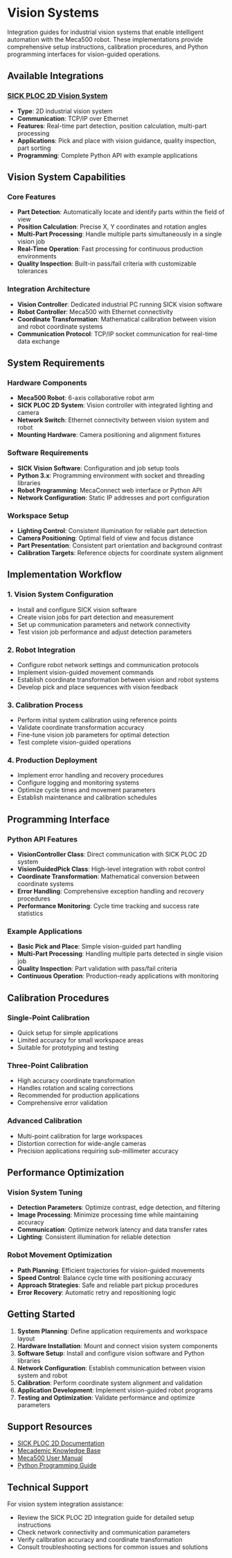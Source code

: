 # Vision Systems

Integration guides for industrial vision systems that enable intelligent automation with the Meca500 robot. These implementations provide comprehensive setup instructions, calibration procedures, and Python programming interfaces for vision-guided operations.

## Available Integrations

### [SICK PLOC 2D Vision System](sick-ploc-2d/)
- **Type**: 2D industrial vision system
- **Communication**: TCP/IP over Ethernet
- **Features**: Real-time part detection, position calculation, multi-part processing
- **Applications**: Pick and place with vision guidance, quality inspection, part sorting
- **Programming**: Complete Python API with example applications

## Vision System Capabilities

### Core Features
- **Part Detection**: Automatically locate and identify parts within the field of view
- **Position Calculation**: Precise X, Y coordinates and rotation angles
- **Multi-Part Processing**: Handle multiple parts simultaneously in a single vision job
- **Real-Time Operation**: Fast processing for continuous production environments
- **Quality Inspection**: Built-in pass/fail criteria with customizable tolerances

### Integration Architecture
- **Vision Controller**: Dedicated industrial PC running SICK vision software
- **Robot Controller**: Meca500 with Ethernet connectivity
- **Coordinate Transformation**: Mathematical calibration between vision and robot coordinate systems
- **Communication Protocol**: TCP/IP socket communication for real-time data exchange

## System Requirements

### Hardware Components
- **Meca500 Robot**: 6-axis collaborative robot arm
- **SICK PLOC 2D System**: Vision controller with integrated lighting and camera
- **Network Switch**: Ethernet connectivity between vision system and robot
- **Mounting Hardware**: Camera positioning and alignment fixtures

### Software Requirements
- **SICK Vision Software**: Configuration and job setup tools
- **Python 3.x**: Programming environment with socket and threading libraries
- **Robot Programming**: MecaConnect web interface or Python API
- **Network Configuration**: Static IP addresses and port configuration

### Workspace Setup
- **Lighting Control**: Consistent illumination for reliable part detection
- **Camera Positioning**: Optimal field of view and focus distance
- **Part Presentation**: Consistent part orientation and background contrast
- **Calibration Targets**: Reference objects for coordinate system alignment

## Implementation Workflow

### 1. Vision System Configuration
- Install and configure SICK vision software
- Create vision jobs for part detection and measurement
- Set up communication parameters and network connectivity
- Test vision job performance and adjust detection parameters

### 2. Robot Integration
- Configure robot network settings and communication protocols
- Implement vision-guided movement commands
- Establish coordinate transformation between vision and robot systems
- Develop pick and place sequences with vision feedback

### 3. Calibration Process
- Perform initial system calibration using reference points
- Validate coordinate transformation accuracy
- Fine-tune vision job parameters for optimal detection
- Test complete vision-guided operations

### 4. Production Deployment
- Implement error handling and recovery procedures
- Configure logging and monitoring systems
- Optimize cycle times and movement parameters
- Establish maintenance and calibration schedules

## Programming Interface

### Python API Features
- **VisionController Class**: Direct communication with SICK PLOC 2D system
- **VisionGuidedPick Class**: High-level integration with robot control
- **Coordinate Transformation**: Mathematical conversion between coordinate systems
- **Error Handling**: Comprehensive exception handling and recovery procedures
- **Performance Monitoring**: Cycle time tracking and success rate statistics

### Example Applications
- **Basic Pick and Place**: Simple vision-guided part handling
- **Multi-Part Processing**: Handling multiple parts detected in single vision job
- **Quality Inspection**: Part validation with pass/fail criteria
- **Continuous Operation**: Production-ready applications with monitoring

## Calibration Procedures

### Single-Point Calibration
- Quick setup for simple applications
- Limited accuracy for small workspace areas
- Suitable for prototyping and testing

### Three-Point Calibration
- High accuracy coordinate transformation
- Handles rotation and scaling corrections
- Recommended for production applications
- Comprehensive error validation

### Advanced Calibration
- Multi-point calibration for large workspaces
- Distortion correction for wide-angle cameras
- Precision applications requiring sub-millimeter accuracy

## Performance Optimization

### Vision System Tuning
- **Detection Parameters**: Optimize contrast, edge detection, and filtering
- **Image Processing**: Minimize processing time while maintaining accuracy
- **Communication**: Optimize network latency and data transfer rates
- **Lighting**: Consistent illumination for reliable detection

### Robot Movement Optimization
- **Path Planning**: Efficient trajectories for vision-guided movements
- **Speed Control**: Balance cycle time with positioning accuracy
- **Approach Strategies**: Safe and reliable part pickup procedures
- **Error Recovery**: Automatic retry and repositioning logic

## Getting Started

1. **System Planning**: Define application requirements and workspace layout
2. **Hardware Installation**: Mount and connect vision system components
3. **Software Setup**: Install and configure vision software and Python libraries
4. **Network Configuration**: Establish communication between vision system and robot
5. **Calibration**: Perform coordinate system alignment and validation
6. **Application Development**: Implement vision-guided robot programs
7. **Testing and Optimization**: Validate performance and optimize parameters

## Support Resources

- [SICK PLOC 2D Documentation](https://www.sick.com/ag/en/catalog/products/machine-vision-and-identification/machine-vision/ploc2d/c/g387151)
- [Mecademic Knowledge Base](https://support.mecademic.com/knowledge-base/mecanetwork)
- [Meca500 User Manual](https://support.mecademic.com/knowledge-base/meca500-user-manual)
- [Python Programming Guide](https://support.mecademic.com/knowledge-base/python-api)

## Technical Support

For vision system integration assistance:
- Review the SICK PLOC 2D integration guide for detailed setup instructions
- Check network connectivity and communication parameters
- Verify calibration accuracy and coordinate transformation
- Consult troubleshooting sections for common issues and solutions
